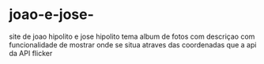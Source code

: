 # joao-e-jose-

site de joao hipolito e jose hipolito 
tema album de fotos com descriçao com funcionalidade de mostrar onde se situa atraves das coordenadas que a api da 
API flicker
